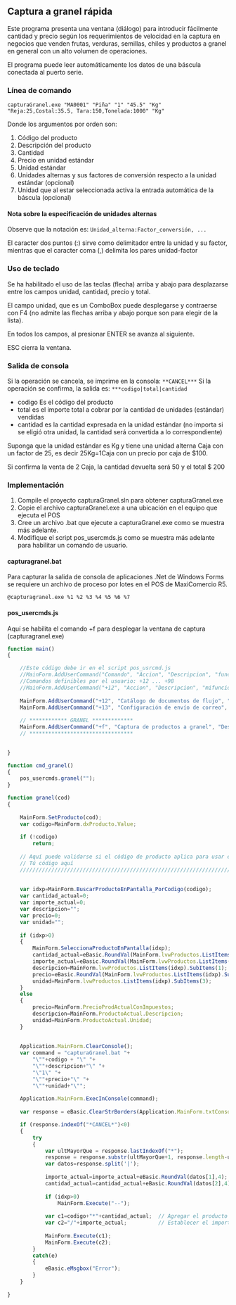 ## Captura a granel rápida

Este programa presenta una ventana (diálogo) para introducir fácilmente cantidad y precio según los requerimientos de velocidad en la captura 
en negocios que venden frutas, verduras, semillas, chiles y productos a granel en general con un alto volumen de operaciones.

El programa puede leer automáticamente los datos de una báscula conectada al puerto serie.

### Línea de comando
```
capturaGranel.exe "MA0001" "Piña" "1" "45.5" "Kg" "Reja:25,Costal:35.5, Tara:150,Tonelada:1000" "Kg"
```
Donde los argumentos por orden son:
 1. Código del producto
 2. Descripción del producto
 3. Cantidad
 4. Precio en unidad estándar
 5. Unidad estándar
 6. Unidades alternas y sus factores de conversión respecto a la unidad estándar (opcional)
 7. Unidad que al estar seleccionada activa la entrada automática de la báscula (opcional)
 
#### Nota sobre la especificación de unidades alternas
 
Observe que la notación es: ```Unidad_alterna:Factor_conversión, ...```

El caracter dos puntos (:) sirve como delimitador entre la unidad y su factor, mientras que el caracter coma (,) delimita los pares unidad-factor 

### Uso de teclado

Se ha habilitado el uso de las teclas (flecha) arriba y abajo para desplazarse entre los campos unidad, cantidad, precio y total.

El campo unidad, que es un ComboBox puede desplegarse y contraerse con F4 (no admite las flechas arriba y abajo porque son para elegir de la lista).

En todos los campos, al presionar ENTER se avanza al siguiente.

ESC cierra la ventana.

### Salida de consola

Si la operación se cancela, se imprime en la consola: ```**CANCEL***```
Si la operación se confirma, la salida es: ```***codigo|total|cantidad```

- codigo Es el código del producto
- total es el importe total a cobrar por la cantidad de unidades (estándar) vendidas 
- cantidad es la cantidad expresada en la unidad estándar (no importa si se eligió otra unidad, la cantidad será convertida a lo correspondiente)

Suponga que la unidad estándar es Kg y tiene una unidad alterna Caja con un factor de 25, es decir 25Kg=1Caja con un precio por caja de $100. 

Si confirma la venta de 2 Caja, la cantidad devuelta será 50 y el total $ 200

### Implementación

1. Compile el proyecto capturaGranel.sln para obtener capturaGranel.exe
2. Copie el archivo capturaGranel.exe a una ubicación en el equipo que ejecuta el POS
3. Cree un archivo .bat que ejecute a capturaGranel.exe como se muestra más adelante.
4. Modifique el script pos_usercmds.js como se muestra más adelante para habilitar un comando de usuario.

#### capturagranel.bat
Para capturar la salida de consola de aplicaciones .Net de Windows Forms se requiere un archivo de proceso por lotes en el POS de MaxiComercio R5.


``` bacth
@capturagranel.exe %1 %2 %3 %4 %5 %6 %7
```

#### pos_usercmds.js
Aquí se habilita el comando +f para desplegar la ventana de captura (capturagranel.exe)
``` javascript
function main()
{

	//Este código debe ir en el script pos_usrcmd.js
	//MainForm.AddUserCommand("Comando", "Accion", "Descripcion", "function", Negritas t/f,Color fuente);
	//Comandos definibles por el usuario: +12 ... +98
	//MainForm.AddUserCommand("+12", "Accion", "Descripcion", "mifuncion", false,0xC000);
	
	MainForm.AddUserCommand("+12", "Catálogo de documentos de flujo", "Muestra el catálogo de documentos de flujo", "pos_requisiciones.dlgbrowser",false,0xC000);
	MainForm.AddUserCommand("+13", "Configuración de envío de correo", "Permite al usuario configurar envío del corte de caja por correo", "config_email_arqueo.configLoad",false,0xC000);
	
	// ************ GRANEL *************
	MainForm.AddUserCommand("+f", "Captura de productos a granel", "Despliega la ventana de captura de productos a granel", "pos_usercmds.cmd_granel",false,0xC000);
	// *********************************

	
}

function cmd_granel()
{
	pos_usercmds.granel("");
}

function granel(cod)
{
	
	MainForm.SetProducto(cod);
	var codigo=MainForm.dxProducto.Value;
	
	if (!codigo)
		return;
	
	// Aquí puede validarse si el código de producto aplica para usar este método de captura
	// Tú código aquí
	////////////////////////////////////////////////////////////////////////////////////////
	
	
	var idxp=MainForm.BuscarProductoEnPantalla_PorCodigo(codigo);
	var cantidad_actual=0;
	var importe_actual=0;
	var descripcion="";
	var precio=0;
	var unidad="";
	
	if (idxp>0)
	{
		MainForm.SeleccionaProductoEnPantalla(idxp);
		cantidad_actual=eBasic.RoundVal(MainForm.lvwProductos.ListItems(idxp).SubItems(2),4);
		importe_actual=eBasic.RoundVal(MainForm.lvwProductos.ListItems(idxp).SubItems(5),4);
		descripcion=MainForm.lvwProductos.ListItems(idxp).SubItems(1);
		precio=eBasic.RoundVal(MainForm.lvwProductos.ListItems(idxp).SubItems(4),2);
		unidad=MainForm.lvwProductos.ListItems(idxp).SubItems(3);
	}
	else
	{
		precio=MainForm.PrecioProdActualConImpuestos;
		descripcion=MainForm.ProductoActual.Descripcion;
		unidad=MainForm.ProductoActual.Unidad;
	}
	
	
	Application.MainForm.ClearConsole();
	var command = "capturaGranel.bat "+
		"\""+codigo + "\" "+
		"\""+descripcion+"\" "+
		"\"1\" "+
		"\""+precio+"\" "+
		"\""+unidad+"\"";		
		
	Application.MainForm.ExecInConsole(command);
	
	var response = eBasic.ClearStrBorders(Application.MainForm.txtConsole.Text);

	if (response.indexOf("*CANCEL*")<0)
	{
		try
		{
			var ultMayorQue = response.lastIndexOf("*");
			response = response.substr(ultMayorQue+1, response.length-ultMayorQue);		
			var datos=response.split('|');
			
			importe_actual=importe_actual+eBasic.RoundVal(datos[1],4);
			cantidad_actual=cantidad_actual+eBasic.RoundVal(datos[2],4);
			
			if (idxp>0)
				MainForm.Execute("--");
			
			var c1=codigo+"*"+cantidad_actual; 	// Agregar el producto con su cantidad
			var c2="/"+importe_actual;			// Establecer el importe total por todas las unidades
			
			MainForm.Execute(c1);
			MainForm.Execute(c2);
		}
		catch(e)
		{
			eBasic.eMsgbox("Error");
		}
	}	
	
}
```
